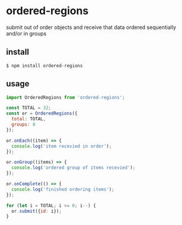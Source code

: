 # ordered-regions

submit out of order objects and receive that data ordered sequentially and/or in groups

## install

`$ npm install ordered-regions`

## usage

```javascript
import OrderedRegions from 'ordered-regions';

const TOTAL = 32;
const or = OrderedRegions({
  total: TOTAL,
  groups: 8
});

or.onEach((item) => {
  console.log('item recevied in order');
});

or.onGroup((items) => {
  console.log('ordered group of items recevied');
});

or.onComplete(() => {
  console.log('finished ordering items');
});

for (let i = TOTAL; i >= 0; i--) {
  or.submit({id: i});
}
```